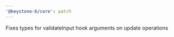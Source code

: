 ```yaml
---
'@keystone-6/core': patch
---
```


Fixes types for validateInput hook arguments on update operations
